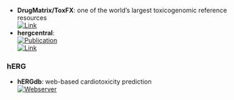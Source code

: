 - **DrugMatrix/ToxFX**: one of the world’s largest toxicogenomic reference resources  
	[![Link](https://img.shields.io/badge/Link-online-brightgreen?style=for-the-badge&logo=cachet&logoColor=65FF8F)](https://ntp.niehs.nih.gov/data/drugmatrix)  
- **hergcentral**:   
	[![Publication](https://img.shields.io/badge/Publication-Citations:38-blue?style=for-the-badge&logo=bookstack)](https://doi.org/10.1089%2Fadt.2011.0425)  
	[![Link](https://img.shields.io/badge/Link-online-brightgreen?style=for-the-badge&logo=cachet&logoColor=65FF8F)](http://www.hergcentral.org/)  
### **hERG**
- **hERGdb**: web-based cardiotoxicity prediction  
	[![Webserver](https://img.shields.io/badge/Webserver-online-brightgreen?style=for-the-badge&logo=cachet&logoColor=65FF8F)](https://drugdesign.riken.jp/hERGdb/)  
